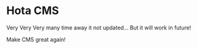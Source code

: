 # Hota CMS
Very Very Very many time away it not updated...
But it will work in future!

Make CMS great again!